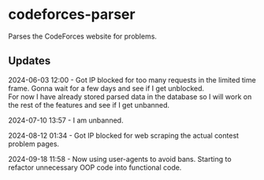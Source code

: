# codeforces-parser
Parses the CodeForces website for problems.

## Updates
2024-06-03 12:00 - Got IP blocked for too many requests in the limited time frame. Gonna wait for a few 
days and see if I get unblocked.  
For now I have already stored parsed data in the database so I will work on the rest of the features 
and see if I get unbanned.

2024-07-10 13:57 - I am unbanned.

2024-08-12 01:34 - Got IP blocked for web scraping the actual contest problem pages.

2024-09-18 11:58 - Now using user-agents to avoid bans. Starting to refactor unnecessary OOP code into 
functional code.
